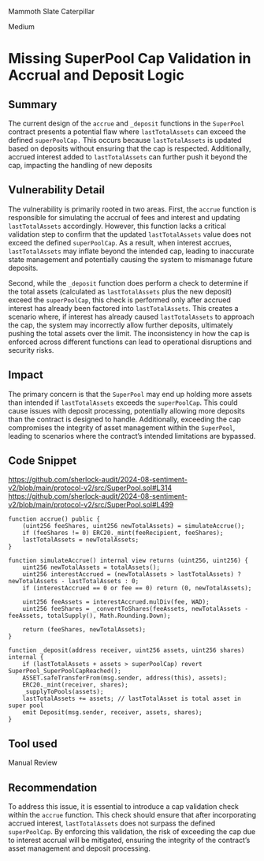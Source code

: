 Mammoth Slate Caterpillar

Medium

# Missing SuperPool Cap Validation in Accrual and Deposit Logic

## Summary
The current design of the `accrue` and `_deposit` functions in the `SuperPool` contract presents a potential flaw where `lastTotalAssets` can exceed the defined `superPoolCap.` This occurs because `lastTotalAssets` is updated based on deposits without ensuring that the cap is respected. Additionally, accrued interest added to `lastTotalAssets` can further push it beyond the cap, impacting the handling of new deposits
## Vulnerability Detail
The vulnerability is primarily rooted in two areas. First, the `accrue` function is responsible for simulating the accrual of fees and interest and updating `lastTotalAssets` accordingly. However, this function lacks a critical validation step to confirm that the updated `lastTotalAssets` value does not exceed the defined `superPoolCap`. As a result, when interest accrues, `lastTotalAssets` may inflate beyond the intended cap, leading to inaccurate state management and potentially causing the system to mismanage future deposits.

Second, while the `_deposit` function does perform a check to determine if the total assets (calculated as `lastTotalAssets` plus the new deposit) exceed the `superPoolCap`, this check is performed only after accrued interest has already been factored into `lastTotalAssets`. This creates a scenario where, if interest has already caused `lastTotalAssets` to approach the cap, the system may incorrectly allow further deposits, ultimately pushing the total assets over the limit. The inconsistency in how the cap is enforced across different functions can lead to operational disruptions and security risks.

## Impact
The primary concern is that the `SuperPool` may end up holding more assets than intended if `lastTotalAssets` exceeds the `superPoolCap`. This could cause issues with deposit processing, potentially allowing more deposits than the contract is designed to handle. Additionally, exceeding the cap compromises the integrity of asset management within the `SuperPool`, leading to scenarios where the contract’s intended limitations are bypassed.
## Code Snippet
https://github.com/sherlock-audit/2024-08-sentiment-v2/blob/main/protocol-v2/src/SuperPool.sol#L314
https://github.com/sherlock-audit/2024-08-sentiment-v2/blob/main/protocol-v2/src/SuperPool.sol#L499
```solidity
function accrue() public {
    (uint256 feeShares, uint256 newTotalAssets) = simulateAccrue();
    if (feeShares != 0) ERC20._mint(feeRecipient, feeShares);
    lastTotalAssets = newTotalAssets;
}

function simulateAccrue() internal view returns (uint256, uint256) {
    uint256 newTotalAssets = totalAssets();
    uint256 interestAccrued = (newTotalAssets > lastTotalAssets) ? newTotalAssets - lastTotalAssets : 0;
    if (interestAccrued == 0 or fee == 0) return (0, newTotalAssets);

    uint256 feeAssets = interestAccrued.mulDiv(fee, WAD);
    uint256 feeShares = _convertToShares(feeAssets, newTotalAssets - feeAssets, totalSupply(), Math.Rounding.Down);

    return (feeShares, newTotalAssets);
}

function _deposit(address receiver, uint256 assets, uint256 shares) internal {
    if (lastTotalAssets + assets > superPoolCap) revert SuperPool_SuperPoolCapReached();
    ASSET.safeTransferFrom(msg.sender, address(this), assets);
    ERC20._mint(receiver, shares);
    _supplyToPools(assets);
    lastTotalAssets += assets; // lastTotalAsset is total asset in super pool
    emit Deposit(msg.sender, receiver, assets, shares);
}
```

## Tool used

Manual Review

## Recommendation

To address this issue, it is essential to introduce a cap validation check within the `accrue` function. This check should ensure that after incorporating accrued interest, `lastTotalAssets` does not surpass the defined `superPoolCap`. By enforcing this validation, the risk of exceeding the cap due to interest accrual will be mitigated, ensuring the integrity of the contract’s asset management and deposit processing. 